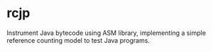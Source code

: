 rcjp
====

Instrument Java bytecode using ASM library, implementing a simple reference counting model to test Java programs.
